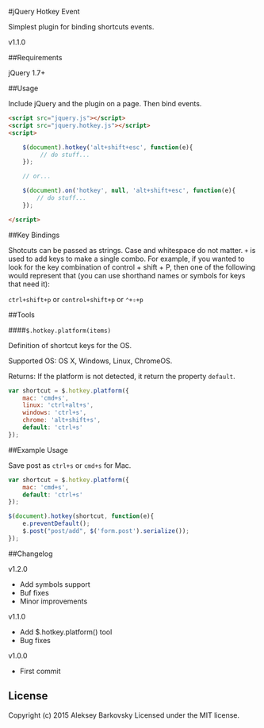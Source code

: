 #jQuery Hotkey Event

Simplest plugin for binding shortcuts events.

v1.1.0

##Requirements

jQuery 1.7+


##Usage

Include jQuery and the plugin on a page. Then bind events.

```html
<script src="jquery.js"></script>
<script src="jquery.hotkey.js"></script>
<script>

	$(document).hotkey('alt+shift+esc', function(e){
	     // do stuff...
	});

	// or...

	$(document).on('hotkey', null, 'alt+shift+esc', function(e){
	    // do stuff...
	});

</script>
```

##Key Bindings

Shotcuts can be passed as strings. Case and whitespace do not matter. `+` is used to add keys to make a single combo.
For example, if you wanted to look for the key combination of control + shift + P, then one of the following would
represent that (you can use shorthand names or symbols for keys that need it):

`ctrl+shift+p` or `control+shift+p` or `⌃+⇧+p`

##Tools

####`$.hotkey.platform(items)`

Definition of shortcut keys for the OS.

Supported OS: OS X, Windows, Linux, ChromeOS.

Returns: If the platform is not detected, it return the property `default`. 

```js
var shortcut = $.hotkey.platform({
	mac: 'cmd+s',
	linux: 'ctrl+alt+s',
	windows: 'ctrl+s',
	chrome: 'alt+shift+s',
	default: 'ctrl+s'
});
```

##Example Usage

Save post as ```ctrl+s``` or ```cmd+s``` for Mac.

```js
var shortcut = $.hotkey.platform({
	mac: 'cmd+s',
	default: 'ctrl+s'
});

$(document).hotkey(shortcut, function(e){
	e.preventDefault();
	$.post("post/add", $('form.post').serialize());
});
```

##Changelog

v1.2.0
* Add symbols support
* Buf fixes
* Minor improvements

v1.1.0
* Add $.hotkey.platform() tool
* Bug fixes

v1.0.0
* First commit

## License

Copyright (c) 2015 Aleksey Barkovsky
Licensed under the MIT license.